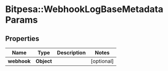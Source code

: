 # Bitpesa::WebhookLogBaseMetadataParams

## Properties
Name | Type | Description | Notes
------------ | ------------- | ------------- | -------------
**webhook** | **Object** |  | [optional] 


